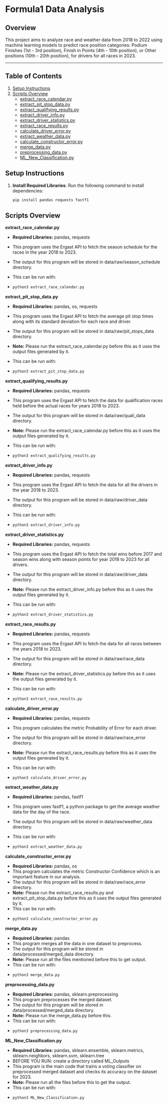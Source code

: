 # Formula1 Data Analysis
## Overview
This project aims to analyze race and weather data from 2018 to 2022 using machine learning models to predict race position categories: Podium Finishes (1st - 3rd position), Finish in Points (4th - 10th position), or Other positions (10th - 20th position), for drivers for all races in 2023.

---

## Table of Contents
1. [Setup Instructions](#setup-instructions)
2. [Scripts Overview](#scripts-overview)
   - [extract_race_calendar.py](#extract_race_calendarpy)
   - [extract_pit_stop_data.py](#extract_pit_stop_datapy)
   - [extract_qualifying_results.py](#extract_qualifying_resultspy)
   - [extract_driver_info.py](#extract_driver_infopy)
   - [extract_driver_statistics.py](#extract_driver_statisticspy)
   - [extract_race_results.py](#extract_race_resultspy)
   - [calculate_driver_error.py](#calculate_driver_errorpy)
   - [extract_weather_data.py](#extract_weather_datapy)
   - [calculate_constructor_error.py](#calculate_constructor_errorpy)
   - [merge_data.py](#merge_datapy)
   - [preprocessing_data.py](#preprocessing_datapy)
   - [ML_New_Classification.py](#ML_New_Classification.py)

## Setup Instructions
1. **Install Required Libraries**:
   Run the following command to install dependencies:
   ```bash
   pip install pandas requests fastf1

## Scripts Overview

**extract_race_calendar.py**

- **Required Libraries:** pandas, requests  

- This program uses the Ergast API to fetch the season schedule for the races in the year 2018 to 2023.

- The output for this program will be stored in data/raw/season_schedule directory.

- This can be run with:
- ``` bash
  python3 extract_race_calendar.py
  ```
**extract_pit_stop_data.py**

- **Required Libraries:** pandas, os, requests

- This program uses the Ergast API to fetch the average pit stop times along with its standard deviation for each race and driver.

- The output for this program will be stored in data/raw/pit_stops_data directory.

- **Note:** Please run the extract_race_calendar.py before this as it uses the output files generated by it.

- This can be run with:
- ``` bash
  python3 extract_pit_stop_data.py
  ```

**extract_qualifying_results.py**

- **Required Libraries:** pandas, requests

- This program uses the Ergast API to fetch the data for qualification races held before the actual races for years 2018 to 2023.

- The output for this program will be stored in data/raw/quali_data directory.

- **Note:** Please run the extract_race_calendar.py before this as it uses the output files generated by it.

- This can be run with:
- ``` bash
  python3 extract_qualifying_results.py
  ```

**extract_driver_info.py**

- **Required Libraries:** pandas, requests

- This program uses the Ergast API to fetch the data for all the drivers in the year 2018 to 2023.

- The output for this program will be stored in data/raw/driver_data directory.

- This can be run with:
- ``` bash
  python3 extract_driver_info.py
    ```
**extract_driver_statistics.py**
- **Required Libraries:** pandas, requests

- This program uses the Ergast API to fetch the total wins before 2017 and season wins along with season points for year 2018 to 2023 for all drivers.

- The output for this program will be stored in data/raw/driver_data directory.

- **Note:** Please run the extract_driver_info.py before this as it uses the output files generated by it.

- This can be run with:
- ``` bash
  python3 extract_driver_statistics.py
    ```
**extract_race_results.py**
- **Required Libraries:** pandas, requests

- This program uses the Ergast API to fetch the data for all races between the years 2018 to 2023.

- The output for this program will be stored in data/raw/race_data directory.

- **Note:** Please run the extract_driver_statistics.py before this as it uses the output files generated by it.

- This can be run with:
- ``` bash
  python3 extract_race_results.py
    ```
**calculate_driver_error.py**

- **Required Libraries:** pandas, requests

- This program calculates the metric Probability of Error for each driver.

- The output for this program will be stored in data/raw/race_error directory.

- **Note:** Please run the extract_race_results.py before this as it uses the output files generated by it.

- This can be run with:
- ``` bash
  python3 calculate_driver_error.py
    ```
**extract_weather_data.py**

- **Required Libraries:** pandas, fastf1

- This program uses fastf1, a python package to get the average weather data for the day of the race.

- The output for this program will be stored in data/raw/weather_data directory.

- This can be run with:
- ``` bash
  python3 extract_weather_data.py
    ```

**calculate_constructor_error.py**

- **Required Libraries:** pandas, os
- This program calculates the metric Constructor Confidence which is an important feature in our analysis.
- The output for this program will be stored in data/raw/race_error directory.
- **Note:** Please run the extract_race_results.py and extract_pit_stop_data.py before this as it uses the output files generated by it.
- This can be run with:
- ``` bash
  python3 calculate_constructor_error.py
    ```

**merge_data.py**
- **Required Libraries:** pandas
- This program merges all the data in one dataset to preprocess.
- The output for this program will be stored in data/processed/merged_data directory.
- **Note:** Please run all the files mentioned before this to get output.
- This can be run with:
- ``` bash
  python3 merge_data.py
    ```
**preprocessing_data.py**

- **Required Libraries:** pandas, sklearn.preprocessing
- This program preprocesses the merged dataset.
- The output for this program will be stored in data/processed/merged_data directory.
- **Note:** Please run the merge_data.py before this.
- This can be run with:
- ``` bash
  python3 preprocessing_data.py
    ```

**ML_New_Classification.py**

- **Required Libraries:** pandas, sklearn.ensemble, sklearn.metrics, sklearn.neighbors, sklearn.svm, sklearn.tree
- BEFORE YOU RUN: create a directory called ML_Outputs
- This program is the main code that trains a voting classifier on preprocessed merged dataset and checks its accuracy on the dataset for 2023.
- **Note:** Please run all the files before this to get the output.
- This can be run with:
- ``` bash
  python3 ML_New_Classification.py
    ```






